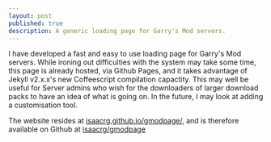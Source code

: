 ```yaml
---
layout: post
published: true
description: A generic loading page for Garry's Mod servers.
---
```


I have developed a fast and easy to use loading page for Garry's Mod servers. While ironing out difficulties with the system may take some time, this page is already hosted, via Github Pages, and it takes advantage of Jekyll v2.x.x's new Coffeescript compilation capactity. This may well be useful for Server admins who wish for the downloaders of larger download packs to have an idea of what is going on. In the future, I may look at adding a customisation tool.

The website resides at [isaacrg.github.io/gmodpage/](http://isaacrg.github.io/gmodpage/), and is therefore available on Github at [isaacrg/gmodpage](https://github.com/isaacrg/gmodpage)

